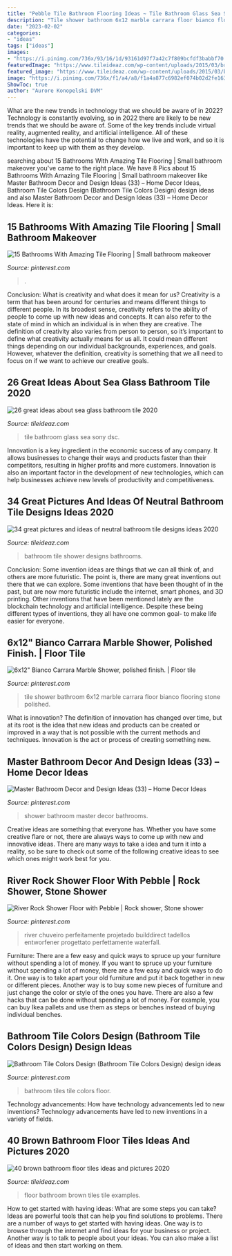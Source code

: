 ```yaml
---
title: "Pebble Tile Bathroom Flooring Ideas ~ Tile Bathroom Glass Sea Sony Dsc"
description: "Tile shower bathroom 6x12 marble carrara floor bianco flooring stone polished"
date: "2023-02-02"
categories:
- "ideas"
tags: ["ideas"]
images:
- "https://i.pinimg.com/736x/93/16/1d/93161d97f7a42c7f809bcfdf3babbf70.jpg"
featuredImage: "https://www.tileideaz.com/wp-content/uploads/2015/03/brown_bathroom_floor_tiles_15.jpg"
featured_image: "https://www.tileideaz.com/wp-content/uploads/2015/03/brown_bathroom_floor_tiles_15.jpg"
image: "https://i.pinimg.com/736x/f1/a4/a8/f1a4a877c6982ef074b02d2fe1632de5.jpg"
ShowToc: true
author: "Aurore Konopelski DVM"
---
```



What are the new trends in technology that we should be aware of in 2022?
Technology is constantly evolving, so in 2022 there are likely to be new trends that we should be aware of. Some of the key trends include virtual reality, augmented reality, and artificial intelligence. All of these technologies have the potential to change how we live and work, and so it is important to keep up with them as they develop.

	

		
searching about 15 Bathrooms With Amazing Tile Flooring | Small bathroom makeover you've came to the right place. We have 8 Pics about 15 Bathrooms With Amazing Tile Flooring | Small bathroom makeover like Master Bathroom Decor and Design Ideas (33) – Home Decor Ideas, Bathroom Tile Colors Design (Bathroom Tile Colors Design) design ideas and also Master Bathroom Decor and Design Ideas (33) – Home Decor Ideas. Here it is:
		
    
## 15 Bathrooms With Amazing Tile Flooring | Small Bathroom Makeover

<img loading=lazy src="https://i.pinimg.com/736x/f1/a4/a8/f1a4a877c6982ef074b02d2fe1632de5.jpg" onerror="this.onerror=null;this.src='https://tse4.mm.bing.net/th?id=OIP.y554JxdjryNz80X7Zg0mXgHaLH&amp;pid=15.1';" alt="15 Bathrooms With Amazing Tile Flooring | Small bathroom makeover">

_Source: pinterest.com_

>. 

	

Conclusion: What is creativity and what does it mean for us?
Creativity is a term that has been around for centuries and means different things to different people. In its broadest sense, creativity refers to the ability of people to come up with new ideas and concepts. It can also refer to the state of mind in which an individual is in when they are creative. The definition of creativity also varies from person to person, so it’s important to define what creativity actually means for us all. It could mean different things depending on our individual backgrounds, experiences, and goals. However, whatever the definition, creativity is something that we all need to focus on if we want to achieve our creative goals.

    
## 26 Great Ideas About Sea Glass Bathroom Tile 2020

<img loading=lazy src="https://www.tileideaz.com/wp-content/uploads/2015/08/534.jpg" onerror="this.onerror=null;this.src='https://tse2.mm.bing.net/th?id=OIP.lTvNK87CeThHI-BF19dxtgHaFj&amp;pid=15.1';" alt="26 great ideas about sea glass bathroom tile 2020">

_Source: tileideaz.com_

>tile bathroom glass sea sony dsc. 

	

Innovation is a key ingredient in the economic success of any company. It allows businesses to change their ways and products faster than their competitors, resulting in higher profits and more customers. Innovation is also an important factor in the development of new technologies, which can help businesses achieve new levels of productivity and competitiveness.

    
## 34 Great Pictures And Ideas Of Neutral Bathroom Tile Designs Ideas 2020

<img loading=lazy src="https://www.tileideaz.com/wp-content/uploads/2015/10/18.jpg" onerror="this.onerror=null;this.src='https://tse3.mm.bing.net/th?id=OIP.6V6HMm7Uh-fiTaO54UScDADhEs&amp;pid=15.1';" alt="34 great pictures and ideas of neutral bathroom tile designs ideas 2020">

_Source: tileideaz.com_

>bathroom tile shower designs bathrooms. 

	

Conclusion: Some invention ideas are things that we can all think of, and others are more futuristic. The point is, there are many great inventions out there that we can explore.
Some inventions that have been thought of in the past, but are now more futuristic include the internet, smart phones, and 3D printing. Other inventions that have been mentioned lately are the blockchain technology and artificial intelligence. Despite these being different types of inventions, they all have one common goal- to make life easier for everyone.

    
## 6x12&quot; Bianco Carrara Marble Shower, Polished Finish. | Floor Tile

<img loading=lazy src="https://i.pinimg.com/736x/93/16/1d/93161d97f7a42c7f809bcfdf3babbf70.jpg" onerror="this.onerror=null;this.src='https://tse3.mm.bing.net/th?id=OIP.vgdi3I-K6D3KEMTqW0CBMQHaJ3&amp;pid=15.1';" alt="6x12&quot; Bianco Carrara Marble Shower, polished finish. | Floor tile">

_Source: pinterest.com_

>tile shower bathroom 6x12 marble carrara floor bianco flooring stone polished. 

	

What is innovation?
The definition of innovation has changed over time, but at its root is the idea that new ideas and products can be created or improved in a way that is not possible with the current methods and techniques. Innovation is the act or process of creating something new.

    
## Master Bathroom Decor And Design Ideas (33) – Home Decor Ideas

<img loading=lazy src="https://i.pinimg.com/736x/fe/17/3e/fe173e7dabd3c64967a473923ed1db43.jpg" onerror="this.onerror=null;this.src='https://tse4.mm.bing.net/th?id=OIP.HbNox086rj4cVzKxrCyzUAHaLH&amp;pid=15.1';" alt="Master Bathroom Decor and Design Ideas (33) – Home Decor Ideas">

_Source: pinterest.com_

>shower bathroom master decor bathrooms. 

	

Creative ideas are something that everyone has. Whether you have some creative flare or not, there are always ways to come up with new and innovative ideas. There are many ways to take a idea and turn it into a reality, so be sure to check out some of the following creative ideas to see which ones might work best for you.

    
## River Rock Shower Floor With Pebble | Rock Shower, Stone Shower

<img loading=lazy src="https://i.pinimg.com/736x/43/ee/ed/43eeed91ea7953aed415aa2895f8b956.jpg" onerror="this.onerror=null;this.src='https://tse4.mm.bing.net/th?id=OIP.9sdRc8eu811X_MquZCCjfQHaLF&amp;pid=15.1';" alt="River Rock Shower Floor with Pebble | Rock shower, Stone shower">

_Source: pinterest.com_

>river chuveiro perfeitamente projetado builddirect tadellos entworfener progettato perfettamente waterfall. 

	

Furniture: There are a few easy and quick ways to spruce up your furniture without spending a lot of money.
If you want to spruce up your furniture without spending a lot of money, there are a few easy and quick ways to do it. One way is to take apart your old furniture and put it back together in new or different pieces. Another way is to buy some new pieces of furniture and just change the color or style of the ones you have. There are also a few hacks that can be done without spending a lot of money. For example, you can buy Ikea pallets and use them as steps or benches instead of buying individual benches.

    
## Bathroom Tile Colors Design (Bathroom Tile Colors Design) Design Ideas

<img loading=lazy src="https://i.pinimg.com/736x/c8/8d/b1/c88db1a844dd73b4097da3c6fbfd814a.jpg" onerror="this.onerror=null;this.src='https://tse2.mm.bing.net/th?id=OIP.uuw1g9YEYj8solHlgUk7AgHaKe&amp;pid=15.1';" alt="Bathroom Tile Colors Design (Bathroom Tile Colors Design) design ideas">

_Source: pinterest.com_

>bathroom tiles tile colors floor. 

	

Technology advancements: How have technology advancements led to new inventions?
Technology advancements have led to new inventions in a variety of fields.

    
## 40 Brown Bathroom Floor Tiles Ideas And Pictures 2020

<img loading=lazy src="https://www.tileideaz.com/wp-content/uploads/2015/03/brown_bathroom_floor_tiles_15.jpg" onerror="this.onerror=null;this.src='https://tse2.mm.bing.net/th?id=OIP.KTrTc84eKKOOiwh5izLprQHaJ3&amp;pid=15.1';" alt="40 brown bathroom floor tiles ideas and pictures 2020">

_Source: tileideaz.com_

>floor bathroom brown tiles tile examples. 

	

How to get started with having ideas: What are some steps you can take?
Ideas are powerful tools that can help you find solutions to problems. There are a number of ways to get started with having ideas. One way is to browse through the internet and find ideas for your business or project. Another way is to talk to people about your ideas. You can also make a list of ideas and then start working on them.

